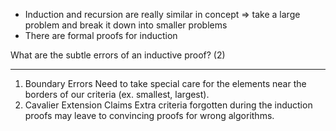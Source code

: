 - Induction and recursion are really similar in concept => take a large problem and break it down into smaller problems
- There are formal proofs for induction

What are the subtle errors of an inductive proof? (2)
___
1. Boundary Errors
	Need to take special care for the elements near the borders of our criteria (ex. smallest, largest).
2. Cavalier Extension Claims
	Extra criteria forgotten during the induction proofs may leave to convincing proofs for wrong algorithms.